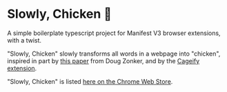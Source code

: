 # Slowly, Chicken 🐔

A simple boilerplate typescript project for Manifest V3 browser extensions, with a twist.

"Slowly, Chicken" slowly transforms all words in a webpage into "chicken", inspired in part by [this paper](https://isotropic.org/papers/chicken.pdf) from Doug Zonker, and by the [Cageify extension](https://chrome.google.com/webstore/detail/cageify/ppoobnoipkllpmpnnldhpghefjhiinoh?hl=en).

"Slowly, Chicken" is listed [here on the Chrome Web Store](https://chrome.google.com/webstore/detail/slowly-chicken/aaoajbgembighfpplcgocpplkoinkjee?hl=en-US).